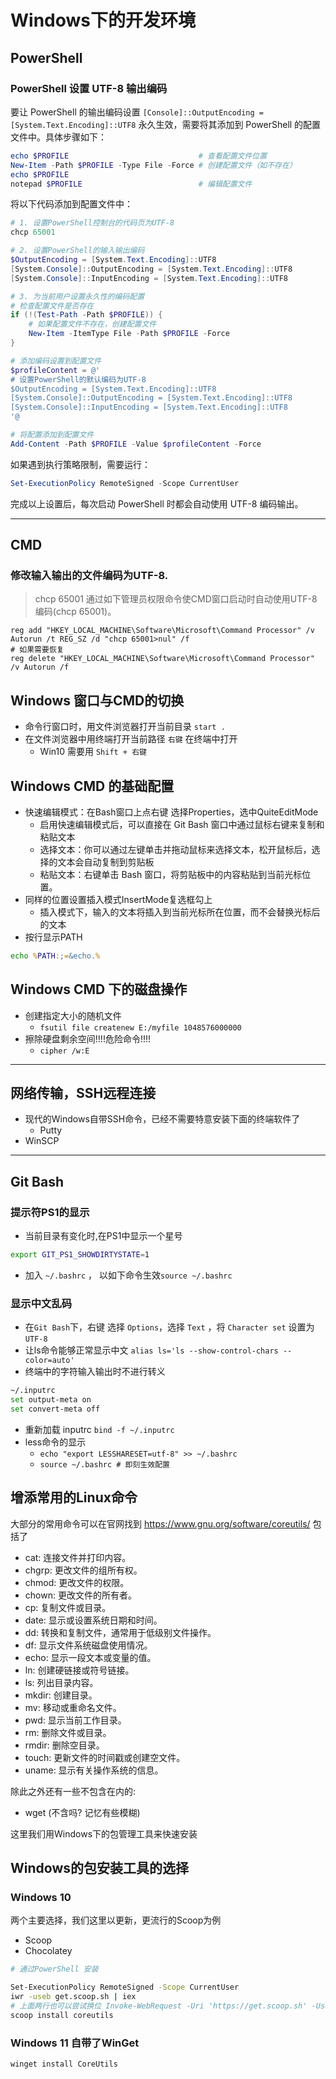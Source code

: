 # Windows下的开发环境

## PowerShell 

### PowerShell 设置 UTF-8 输出编码

要让 PowerShell 的输出编码设置 `[Console]::OutputEncoding = [System.Text.Encoding]::UTF8` 永久生效，需要将其添加到 PowerShell 的配置文件中。具体步骤如下：

```powershell
echo $PROFILE                             # 查看配置文件位置
New-Item -Path $PROFILE -Type File -Force # 创建配置文件（如不存在）
echo $PROFILE      
notepad $PROFILE                          # 编辑配置文件
```

将以下代码添加到配置文件中：
```powershell
# 1. 设置PowerShell控制台的代码页为UTF-8
chcp 65001

# 2. 设置PowerShell的输入输出编码
$OutputEncoding = [System.Text.Encoding]::UTF8
[System.Console]::OutputEncoding = [System.Text.Encoding]::UTF8
[System.Console]::InputEncoding = [System.Text.Encoding]::UTF8

# 3. 为当前用户设置永久性的编码配置
# 检查配置文件是否存在
if (!(Test-Path -Path $PROFILE)) {
    # 如果配置文件不存在，创建配置文件
    New-Item -ItemType File -Path $PROFILE -Force
}

# 添加编码设置到配置文件
$profileContent = @'
# 设置PowerShell的默认编码为UTF-8
$OutputEncoding = [System.Text.Encoding]::UTF8
[System.Console]::OutputEncoding = [System.Text.Encoding]::UTF8
[System.Console]::InputEncoding = [System.Text.Encoding]::UTF8
'@

# 将配置添加到配置文件
Add-Content -Path $PROFILE -Value $profileContent -Force
```

如果遇到执行策略限制，需要运行：
```powershell
Set-ExecutionPolicy RemoteSigned -Scope CurrentUser
```

完成以上设置后，每次启动 PowerShell 时都会自动使用 UTF-8 编码输出。

--------------------------------------------------------------------------------
## CMD

### 修改输入输出的文件编码为UTF-8.
> chcp 65001
通过如下管理员权限命令使CMD窗口启动时自动使用UTF-8编码(chcp 65001)。
```
reg add "HKEY_LOCAL_MACHINE\Software\Microsoft\Command Processor" /v Autorun /t REG_SZ /d "chcp 65001>nul" /f
# 如果需要恢复
reg delete "HKEY_LOCAL_MACHINE\Software\Microsoft\Command Processor" /v Autorun /f
```

## Windows 窗口与CMD的切换
- 命令行窗口时，用文件浏览器打开当前目录 `start .`
- 在文件浏览器中用终端打开当前路径 `右键` 在终端中打开
  - Win10 需要用 `Shift + 右键`
    
## Windows CMD 的基础配置

- 快速编辑模式：在Bash窗口上点右键 选择Properties，选中QuiteEditMode
  - 启用快速编辑模式后，可以直接在 Git Bash 窗口中通过鼠标右键来复制和粘贴文本
  - 选择文本：你可以通过左键单击并拖动鼠标来选择文本，松开鼠标后，选择的文本会自动复制到剪贴板
  - 粘贴文本：右键单击 Bash 窗口，将剪贴板中的内容粘贴到当前光标位置。
- 同样的位置设置插入模式InsertMode复选框勾上
  - 插入模式下，输入的文本将插入到当前光标所在位置，而不会替换光标后的文本
- 按行显示PATH
```cmd
echo %PATH:;=&echo.%
```

## Windows CMD 下的磁盘操作

- 创建指定大小的随机文件
  - ` fsutil file createnew E:/myfile 1048576000000 `
- 擦除硬盘剩余空间!!!!危险命令!!!!
  - ` cipher /w:E `

--------------------------------------------------------------------------------

## 网络传输，SSH远程连接
- 现代的Windows自带SSH命令，已经不需要特意安装下面的终端软件了
  - Putty
- WinSCP

--------------------------------------------------------------------------------

## Git Bash 

### 提示符PS1的显示

- 当前目录有变化时,在PS1中显示一个星号
```bash
export GIT_PS1_SHOWDIRTYSTATE=1
```
  - 加入 `~/.bashrc` ， 以如下命令生效`source ~/.bashrc`
### 显示中文乱码
- 在`Git Bash`下，右键 选择 `Options`，选择 `Text` ，将 `Character set` 设置为 `UTF-8`
- 让ls命令能够正常显示中文 `alias ls='ls --show-control-chars --color=auto' `
- 终端中的字符输入输出时不进行转义
```bash
~/.inputrc
set output-meta on
set convert-meta off
```
  - 重新加载 inputrc `bind -f ~/.inputrc`
- less命令的显示
  - ` echo "export LESSHARESET=utf-8" >> ~/.bashrc `
  - ` source ~/.bashrc # 即刻生效配置 `

## 增添常用的Linux命令

大部分的常用命令可以在官网找到 https://www.gnu.org/software/coreutils/ 包括了
- cat: 连接文件并打印内容。
- chgrp: 更改文件的组所有权。
- chmod: 更改文件的权限。
- chown: 更改文件的所有者。
- cp: 复制文件或目录。
- date: 显示或设置系统日期和时间。
- dd: 转换和复制文件，通常用于低级别文件操作。
- df: 显示文件系统磁盘使用情况。
- echo: 显示一段文本或变量的值。
- ln: 创建硬链接或符号链接。
- ls: 列出目录内容。
- mkdir: 创建目录。
- mv: 移动或重命名文件。
- pwd: 显示当前工作目录。
- rm: 删除文件或目录。
- rmdir: 删除空目录。
- touch: 更新文件的时间戳或创建空文件。
- uname: 显示有关操作系统的信息。

除此之外还有一些不包含在内的:
- wget (不含吗? 记忆有些模糊)

这里我们用Windows下的包管理工具来快速安装

## Windows的包安装工具的选择

### Windows 10 

两个主要选择，我们这里以更新，更流行的Scoop为例
- Scoop 
- Chocolatey

```bash
# 通过PowerShell 安装

Set-ExecutionPolicy RemoteSigned -Scope CurrentUser
iwr -useb get.scoop.sh | iex
# 上面两行也可以尝试换位 Invoke-WebRequest -Uri 'https://get.scoop.sh' -UseBasicParsing | Iex
scoop install coreutils
```  

### Windows 11 自带了WinGet
```
winget install CoreUtils
```
